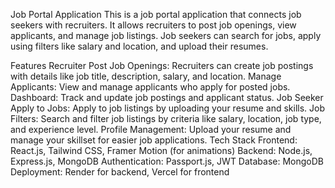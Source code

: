 Job Portal Application
This is a job portal application that connects job seekers with recruiters. It allows recruiters to post job openings, view applicants, and manage job listings. Job seekers can search for jobs, apply using filters like salary and location, and upload their resumes.

Features
Recruiter
Post Job Openings: Recruiters can create job postings with details like job title, description, salary, and location.
Manage Applicants: View and manage applicants who apply for posted jobs.
Dashboard: Track and update job postings and applicant status.
Job Seeker
Apply to Jobs: Apply to job listings by uploading your resume and skills.
Job Filters: Search and filter job listings by criteria like salary, location, job type, and experience level.
Profile Management: Upload your resume and manage your skillset for easier job applications.
Tech Stack
Frontend: React.js, Tailwind CSS, Framer Motion (for animations)
Backend: Node.js, Express.js, MongoDB
Authentication: Passport.js, JWT
Database: MongoDB
Deployment: Render for backend, Vercel for frontend
